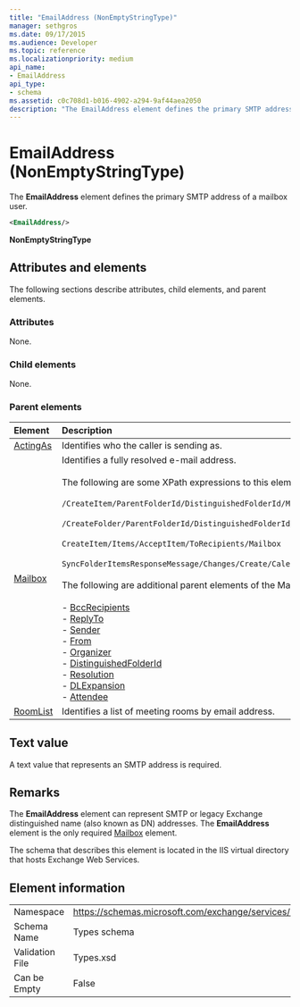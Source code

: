 ```yaml
---
title: "EmailAddress (NonEmptyStringType)"
manager: sethgros
ms.date: 09/17/2015
ms.audience: Developer
ms.topic: reference
ms.localizationpriority: medium
api_name:
- EmailAddress
api_type:
- schema
ms.assetid: c0c708d1-b016-4902-a294-9af44aea2050
description: "The EmailAddress element defines the primary SMTP address of a mailbox user."
---
```


# EmailAddress (NonEmptyStringType)

The **EmailAddress** element defines the primary SMTP address of a mailbox user. 
  
```XML
<EmailAddress/>
```

 **NonEmptyStringType**
## Attributes and elements

The following sections describe attributes, child elements, and parent elements.
  
### Attributes

None.
  
### Child elements

None.
  
### Parent elements

|**Element**|**Description**|
|:-----|:-----|
|[ActingAs](actingas.md) <br/> |Identifies who the caller is sending as.  <br/> |
|[Mailbox](mailbox.md) <br/> | Identifies a fully resolved e-mail address.  <br/><br/>The following are some XPath expressions to this element:<br/><br/>`/CreateItem/ParentFolderId/DistinguishedFolderId/Mailbox`<br/><br/>`/CreateFolder/ParentFolderId/DistinguishedFolderId/Mailbox`<br/><br/>`CreateItem/Items/AcceptItem/ToRecipients/Mailbox`<br/><br/>`SyncFolderItemsResponseMessage/Changes/Create/CalendarItem/ConflictingMeetings/AcceptItem/CcRecipients/Mailbox`<br/><br/>The following are additional parent elements of the Mailbox element:<br/><br/>- [BccRecipients](bccrecipients.md) <br/>- [ReplyTo](replyto.md) <br/>- [Sender](sender.md) <br/>- [From](from.md) <br/>- [Organizer](organizer.md) <br/>- [DistinguishedFolderId](distinguishedfolderid.md) <br/>- [Resolution](resolution.md) <br/>- [DLExpansion](dlexpansion.md) <br/>- [Attendee](attendee.md) <br/> |
|[RoomList](roomlist.md) <br/> |Identifies a list of meeting rooms by email address.  <br/> |
   
## Text value

A text value that represents an SMTP address is required.
  
## Remarks

The **EmailAddress** element can represent SMTP or legacy Exchange distinguished name (also known as DN) addresses. The **EmailAddress** element is the only required [Mailbox](mailbox.md) element. 
  
The schema that describes this element is located in the IIS virtual directory that hosts Exchange Web Services.
  
## Element information

|||
|:-----|:-----|
|Namespace  <br/> |https://schemas.microsoft.com/exchange/services/2006/types  <br/> |
|Schema Name  <br/> |Types schema  <br/> |
|Validation File  <br/> |Types.xsd  <br/> |
|Can be Empty  <br/> |False  <br/> |
   

